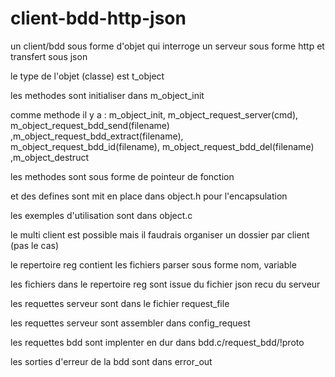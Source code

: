 # client-bdd-http-json
un client/bdd sous forme d'objet qui interroge un serveur sous forme http et transfert sous json

le type de l'objet (classe) est t_object

les methodes sont initialiser dans m_object_init

comme methode il y a : m_object_init, m_object_request_server(cmd), m_object_request_bdd_send(filename)
,m_object_request_bdd_extract(filename), m_object_request_bdd_id(filename), m_object_request_bdd_del(filename)
,m_object_destruct

les methodes sont sous forme de pointeur de fonction

et des defines sont mit en place dans object.h pour l'encapsulation

les exemples d'utilisation sont dans object.c

le multi client est possible mais il faudrais organiser un dossier par client (pas le cas)

le repertoire reg contient les fichiers parser sous forme nom, variable

les fichiers dans le repertoire reg sont issue du fichier json recu du serveur

les requettes serveur sont dans le fichier request_file

les requettes serveur sont assembler dans config_request

les requettes bdd sont implenter en dur dans bdd.c/request_bdd/!proto

les sorties d'erreur de la bdd sont dans error_out

